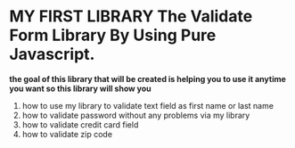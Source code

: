 # MY FIRST LIBRARY The Validate Form Library By Using Pure Javascript.
**the goal of this library that will be created is helping you to use it anytime you want so this library will show you** 
1. how to use my library to validate text field as first name or last name 
2. how to validate password without any problems via my library
3. how to validate credit card field 
4. how to validate zip code  
